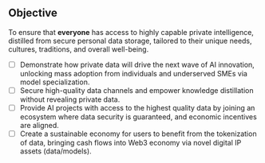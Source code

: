 ## Objective
To ensure that **everyone** has access to highly capable private intelligence, distilled from secure personal data storage, tailored to their unique needs, cultures, traditions, and overall well-being.

- [ ] Demonstrate how private data will drive the next wave of AI innovation, unlocking mass adoption from individuals and underserved SMEs via model specialization.
- [ ] Secure high-quality data channels and empower knowledge distillation without revealing private data.
- [ ] Provide AI projects with access to the highest quality data by joining an ecosystem where data security is guaranteed, and economic incentives are aligned.
- [ ] Create a sustainable economy for users to benefit from the tokenization of data, bringing cash flows into Web3 economy via novel digital IP assets (data/models).

